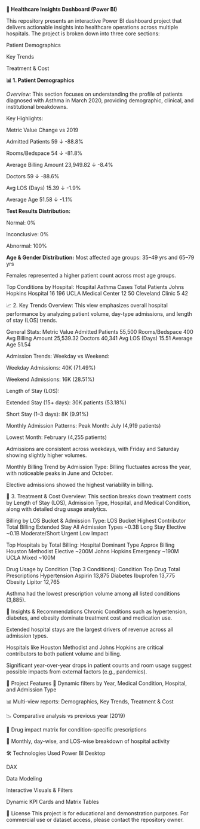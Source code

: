 **🏥 Healthcare Insights Dashboard (Power BI)**

This repository presents an interactive Power BI dashboard project that delivers actionable insights into healthcare operations across multiple hospitals. The project is broken down into three core sections:

Patient Demographics

Key Trends

Treatment & Cost

**📊 1. Patient Demographics**

_Overview:_
This section focuses on understanding the profile of patients diagnosed with Asthma in March 2020, providing demographic, clinical, and institutional breakdowns.

Key Highlights:

Metric	Value	Change vs 2019

Admitted Patients	59	↓ -88.8%

Rooms/Bedspace	54	↓ -81.8%

Average Billing Amount	23,949.82	↓ -8.4%

Doctors	59	↓ -88.6%

Avg LOS (Days)	15.39	↓ -1.9%

Average Age	51.58	↓ -1.1%

**Test Results Distribution:**

Normal: 0%

Inconclusive: 0%

Abnormal: 100%

**Age & Gender Distribution:**
Most affected age groups: 35–49 yrs and 65–79 yrs

Females represented a higher patient count across most age groups.

Top Conditions by Hospital:
Hospital	Asthma Cases	Total Patients
Johns Hopkins Hospital	16	196
UCLA Medical Center	12	50
Cleveland Clinic	5	42

📈 2. Key Trends
Overview:
This view emphasizes overall hospital performance by analyzing patient volume, day-type admissions, and length of stay (LOS) trends.

General Stats:
Metric	Value
Admitted Patients	55,500
Rooms/Bedspace	400
Avg Billing Amount	25,539.32
Doctors	40,341
Avg LOS (Days)	15.51
Average Age	51.54

Admission Trends:
Weekday vs Weekend:

Weekday Admissions: 40K (71.49%)

Weekend Admissions: 16K (28.51%)

Length of Stay (LOS):

Extended Stay (15+ days): 30K patients (53.18%)

Short Stay (1–3 days): 8K (9.91%)

Monthly Admission Patterns:
Peak Month: July (4,919 patients)

Lowest Month: February (4,255 patients)

Admissions are consistent across weekdays, with Friday and Saturday showing slightly higher volumes.

Monthly Billing Trend by Admission Type:
Billing fluctuates across the year, with noticeable peaks in June and October.

Elective admissions showed the highest variability in billing.

💊 3. Treatment & Cost
Overview:
This section breaks down treatment costs by Length of Stay (LOS), Admission Type, Hospital, and Medical Condition, along with detailed drug usage analytics.

Billing by LOS Bucket & Admission Type:
LOS Bucket	Highest Contributor	Total Billing
Extended Stay	All Admission Types	~0.3B
Long Stay	Elective	~0.1B
Moderate/Short	Urgent	Low Impact

Top Hospitals by Total Billing:
Hospital	Dominant Type	Approx Billing
Houston Methodist	Elective	~200M
Johns Hopkins	Emergency	~190M
UCLA	Mixed	~100M

Drug Usage by Condition (Top 3 Conditions):
Condition	Top Drug	Total Prescriptions
Hypertension	Aspirin	13,875
Diabetes	Ibuprofen	13,775
Obesity	Lipitor	12,765

Asthma had the lowest prescription volume among all listed conditions (3,885).

📌 Insights & Recommendations
Chronic Conditions such as hypertension, diabetes, and obesity dominate treatment cost and medication use.

Extended hospital stays are the largest drivers of revenue across all admission types.

Hospitals like Houston Methodist and Johns Hopkins are critical contributors to both patient volume and billing.

Significant year-over-year drops in patient counts and room usage suggest possible impacts from external factors (e.g., pandemics).

📂 Project Features
🔄 Dynamic filters by Year, Medical Condition, Hospital, and Admission Type

📊 Multi-view reports: Demographics, Key Trends, Treatment & Cost

📉 Comparative analysis vs previous year (2019)

💉 Drug impact matrix for condition-specific prescriptions

📅 Monthly, day-wise, and LOS-wise breakdown of hospital activity

🛠️ Technologies Used
Power BI Desktop

DAX

Data Modeling

Interactive Visuals & Filters

Dynamic KPI Cards and Matrix Tables

📎 License
This project is for educational and demonstration purposes. For commercial use or dataset access, please contact the repository owner.
